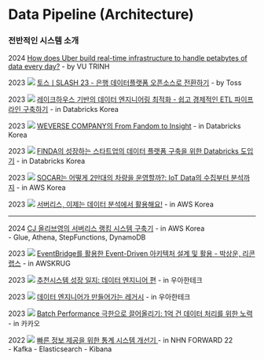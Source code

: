 # Data Pipeline (Architecture)

### 전반적인 시스템 소개

2024 [How does Uber build real-time infrastructure to handle petabytes of data every day?](https://vutr.substack.com/p/i-spent-7-hours-understanding-ubers?utm\_source=profile\&utm\_medium=reader2) - by VU TRINH

2023 ![](<../.gitbook/assets/image (8).png>) [토스ㅣSLASH 23 - 은행 데이터플랫폼 오픈소스로 전환하기](https://www.youtube.com/watch?v=RjsG-zKMuX8) - by Toss

2023 ![](<../.gitbook/assets/image (8).png>) [레이크하우스 기반의 데이터 엔지니어링 최적화 - 쉽고 경제적인 ETL 파이프라인 구축하기](https://www.youtube.com/watch?v=PYDUEktRMHI) - in Databricks Korea

2023 ![](<../.gitbook/assets/image (8).png>) [WEVERSE COMPANY의 From Fandom to Insight](https://www.youtube.com/watch?v=-q\_0yrmQIyU) - in Databricks Korea

2023 ![](<../.gitbook/assets/image (8).png>) [FINDA의 성장하는 스타트업의 데이터 플랫폼 구축을 위한 Databricks 도입기](https://www.youtube.com/watch?v=\_tJjU\_oK2Fw) - in Databricks Korea

2023 ![](<../.gitbook/assets/image (8).png>) [SOCAR는 어떻게 2만대의 차량을 운영할까?: IoT Data의 수집부터 분석까지](https://www.youtube.com/watch?v=gZElFqytfac) - in AWS Korea

2023 ![](<../.gitbook/assets/image (8).png>) [서버리스, 이제는 데이터 분석에서 활용해요!](https://www.youtube.com/watch?v=3g3Ktof3VjQ) - in AWS Korea

***

2024 [CJ 올리브영의 서버리스 랭킹 시스템 구축기](https://aws.amazon.com/ko/blogs/tech/oliveyoung-serverless-ranking-system/) - in AWS Korea\
&#x20; \- Glue, Athena, StepFunctions, DynamoDB

2023 ![](<../.gitbook/assets/image (8).png>) [EventBridge를 활용한 Event-Driven 아키텍처 설계 및 활용 - 박상운, 리콘랩스](https://www.youtube.com/watch?v=yLuKmlWrI2E) - in AWSKRUG

2023 ![](<../.gitbook/assets/image (8).png>) [추천시스템 성장 일지: 데이터 엔지니어 편](https://www.youtube.com/watch?v=x49PqlAQC3U) - in 우아한테크

2023 ![](<../.gitbook/assets/image (8).png>) [데이터 엔지니어가 만들어가는 레거시](https://www.youtube.com/watch?v=lbsGKOnXshw) - in 우아한테크

2023 ![](<../.gitbook/assets/image (8).png>) [Batch Performance 극한으로 끌어올리기: 1억 건 데이터 처리를 위한 노력](https://www.youtube.com/watch?v=2IIwQDIi3ys) - in 카카오

2022 ![](<../.gitbook/assets/image (8).png>) [빠른 정보 제공을 위한 통계 시스템 개선기 ](https://www.youtube.com/watch?v=kZnWWq\_HzdM)- in NHN FORWARD 22\
&#x20; \- Kafka - Elasticsearch - Kibana

